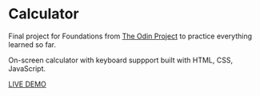# Calculator

Final project for Foundations from [The Odin Project](https://www.theodinproject.com/paths/foundations/courses/foundations/lessons/calculator) to practice everything learned so far.

On-screen calculator with keyboard suppport built with HTML, CSS, JavaScript.

[LIVE DEMO](https://gokhanturgut.github.io/calculator/)

